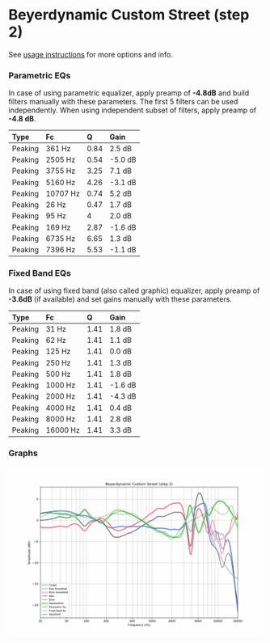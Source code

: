 # Beyerdynamic Custom Street (step 2)
See [usage instructions](https://github.com/jaakkopasanen/AutoEq#usage) for more options and info.

### Parametric EQs
In case of using parametric equalizer, apply preamp of **-4.8dB** and build filters manually
with these parameters. The first 5 filters can be used independently.
When using independent subset of filters, apply preamp of **-4.8 dB**.

| Type    | Fc       |    Q | Gain    |
|:--------|:---------|:-----|:--------|
| Peaking | 361 Hz   | 0.84 | 2.5 dB  |
| Peaking | 2505 Hz  | 0.54 | -5.0 dB |
| Peaking | 3755 Hz  | 3.25 | 7.1 dB  |
| Peaking | 5160 Hz  | 4.26 | -3.1 dB |
| Peaking | 10707 Hz | 0.74 | 5.2 dB  |
| Peaking | 26 Hz    | 0.47 | 1.7 dB  |
| Peaking | 95 Hz    | 4    | 2.0 dB  |
| Peaking | 169 Hz   | 2.87 | -1.6 dB |
| Peaking | 6735 Hz  | 6.65 | 1.3 dB  |
| Peaking | 7396 Hz  | 5.53 | -1.1 dB |

### Fixed Band EQs
In case of using fixed band (also called graphic) equalizer, apply preamp of **-3.6dB**
(if available) and set gains manually with these parameters.

| Type    | Fc       |    Q | Gain    |
|:--------|:---------|:-----|:--------|
| Peaking | 31 Hz    | 1.41 | 1.8 dB  |
| Peaking | 62 Hz    | 1.41 | 1.1 dB  |
| Peaking | 125 Hz   | 1.41 | 0.0 dB  |
| Peaking | 250 Hz   | 1.41 | 1.3 dB  |
| Peaking | 500 Hz   | 1.41 | 1.8 dB  |
| Peaking | 1000 Hz  | 1.41 | -1.6 dB |
| Peaking | 2000 Hz  | 1.41 | -4.3 dB |
| Peaking | 4000 Hz  | 1.41 | 0.4 dB  |
| Peaking | 8000 Hz  | 1.41 | 2.8 dB  |
| Peaking | 16000 Hz | 1.41 | 3.3 dB  |

### Graphs
![](./Beyerdynamic%20Custom%20Street%20(step%202).png)